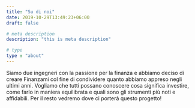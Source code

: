 ```yaml
---
title: "Su di noi"
date: 2019-10-29T13:49:23+06:00
draft: false

# meta description
description: "this is meta description"

# type
type : "about"
---
```


Siamo due ingegneri con la passione per la finanza e abbiamo deciso di creare Finanzami col fine di condividere quanto abbiamo appreso negli ultimi anni. Vogliamo che tutti possano conoscere cosa significa investire, come farlo in maniera equilibrata e quali sono gli strumenti più noti e affidabili.
Per il resto vedremo dove ci porterà questo progetto!